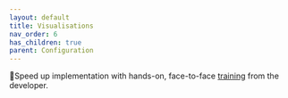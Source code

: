 ```yaml
---
layout: default
title: Visualisations
nav_order: 6
has_children: true
parent: Configuration
---
```


🚀Speed up implementation with hands-on, face-to-face [training](https://www.jube.io/training) from the developer.